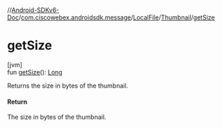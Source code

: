 //[Android-SDKv6-Doc](../../../../index.md)/[com.ciscowebex.androidsdk.message](../../index.md)/[LocalFile](../index.md)/[Thumbnail](index.md)/[getSize](get-size.md)

# getSize

[jvm]\
fun [getSize](get-size.md)(): [Long](https://kotlinlang.org/api/latest/jvm/stdlib/kotlin/-long/index.html)

Returns the size in bytes of the thumbnail.

#### Return

The size in bytes of the thumbnail.
